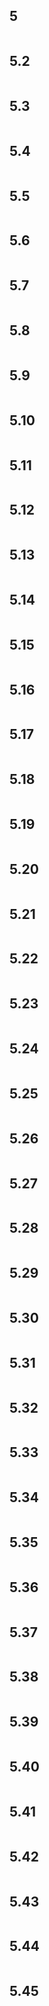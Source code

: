 
## 5  
 ```{include} ./5/5.md
 ``` 

## 5.2  
 ```{include} ./5/5.2.md
 ``` 

## 5.3  
 ```{include} ./5/5.3.md
 ``` 

## 5.4  
 ```{include} ./5/5.4.md
 ``` 

## 5.5  
 ```{include} ./5/5.5.md
 ``` 

## 5.6  
 ```{include} ./5/5.6.md
 ``` 

## 5.7  
 ```{include} ./5/5.7.md
 ``` 

## 5.8  
 ```{include} ./5/5.8.md
 ``` 

## 5.9  
 ```{include} ./5/5.9.md
 ``` 

## 5.10  
 ```{include} ./5/5.10.md
 ``` 

## 5.11  
 ```{include} ./5/5.11.md
 ``` 

## 5.12  
 ```{include} ./5/5.12.md
 ``` 

## 5.13  
 ```{include} ./5/5.13.md
 ``` 

## 5.14  
 ```{include} ./5/5.14.md
 ``` 

## 5.15  
 ```{include} ./5/5.15.md
 ``` 

## 5.16  
 ```{include} ./5/5.16.md
 ``` 

## 5.17  
 ```{include} ./5/5.17.md
 ``` 

## 5.18  
 ```{include} ./5/5.18.md
 ``` 

## 5.19  
 ```{include} ./5/5.19.md
 ``` 

## 5.20  
 ```{include} ./5/5.20.md
 ``` 

## 5.21  
 ```{include} ./5/5.21.md
 ``` 

## 5.22  
 ```{include} ./5/5.22.md
 ``` 

## 5.23  
 ```{include} ./5/5.23.md
 ``` 

## 5.24  
 ```{include} ./5/5.24.md
 ``` 

## 5.25  
 ```{include} ./5/5.25.md
 ``` 

## 5.26  
 ```{include} ./5/5.26.md
 ``` 

## 5.27  
 ```{include} ./5/5.27.md
 ``` 

## 5.28  
 ```{include} ./5/5.28.md
 ``` 

## 5.29  
 ```{include} ./5/5.29.md
 ``` 

## 5.30  
 ```{include} ./5/5.30.md
 ``` 

## 5.31  
 ```{include} ./5/5.31.md
 ``` 

## 5.32  
 ```{include} ./5/5.32.md
 ``` 

## 5.33  
 ```{include} ./5/5.33.md
 ``` 

## 5.34  
 ```{include} ./5/5.34.md
 ``` 

## 5.35  
 ```{include} ./5/5.35.md
 ``` 

## 5.36  
 ```{include} ./5/5.36.md
 ``` 

## 5.37  
 ```{include} ./5/5.37.md
 ``` 

## 5.38  
 ```{include} ./5/5.38.md
 ``` 

## 5.39  
 ```{include} ./5/5.39.md
 ``` 

## 5.40  
 ```{include} ./5/5.40.md
 ``` 

## 5.41  
 ```{include} ./5/5.41.md
 ``` 

## 5.42  
 ```{include} ./5/5.42.md
 ``` 

## 5.43  
 ```{include} ./5/5.43.md
 ``` 

## 5.44  
 ```{include} ./5/5.44.md
 ``` 

## 5.45  
 ```{include} ./5/5.45.md
 ``` 
